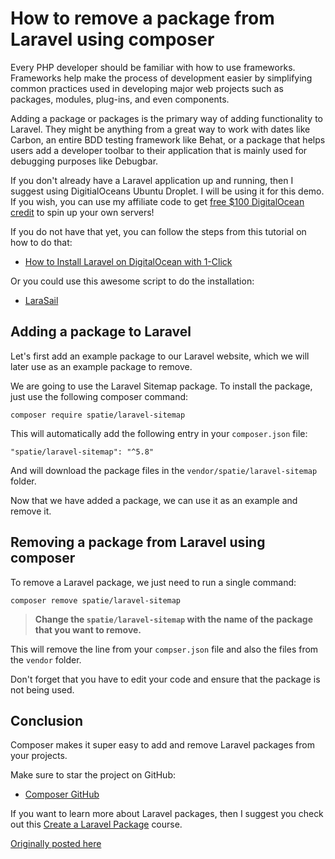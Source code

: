 # How to remove a package from Laravel using composer

Every PHP developer should be familiar with how to use frameworks. Frameworks help make the process of development easier by simplifying common practices used in developing major web projects such as packages, modules, plug-ins, and even components.

Adding a package or packages is the primary way of adding functionality to Laravel. They might be anything from a great way to work with dates like Carbon, an entire BDD testing framework like Behat, or a package that helps users add a developer toolbar to their application that is mainly used for debugging purposes like Debugbar.

If you don't already have a Laravel application up and running, then I suggest using DigitialOceans Ubuntu Droplet. I will be using it for this demo. If you wish, you can use my affiliate code to get [free $100 DigitalOcean credit](https://m.do.co/c/2a9bba940f39) to spin up your own servers!

If you do not have that yet, you can follow the steps from this tutorial on how to do that:

* [How to Install Laravel on DigitalOcean with 1-Click](https://devdojo.com/bobbyiliev/how-to-install-laravel-on-digitalocean-with-1-click)

Or you could use this awesome script to do the installation:

* [LaraSail](https://devdojo.com/episode/laravel-on-digital-ocean-with-larasail)

## Adding a package to Laravel

Let's first add an example package to our Laravel website, which we will later use as an example package to remove.

We are going to use the Laravel Sitemap package. To install the package, just use the following composer command:

```
composer require spatie/laravel-sitemap
```

This will automatically add the following entry in your `composer.json` file:

```
"spatie/laravel-sitemap": "^5.8"
```

And will download the package files in the `vendor/spatie/laravel-sitemap` folder.

Now that we have added a package, we can use it as an example and remove it.

## Removing a package from Laravel using composer

To remove a Laravel package, we just need to run a single command:

```
composer remove spatie/laravel-sitemap
```

> **Change the `spatie/laravel-sitemap` with the name of the package that you want to remove.**

This will remove the line from your `compser.json` file and also the files from the `vendor` folder.

Don't forget that you have to edit your code and ensure that the package is not being used.

## Conclusion

Composer makes it super easy to add and remove Laravel packages from your projects.

Make sure to star the project on GitHub:

* [Composer GitHub](https://github.com/composer/composer)

If you want to learn more about Laravel packages, then I suggest you check out this [Create a Laravel Package](https://devdojo.com/course/create-a-laravel-package) course.

[Originally posted here](https://devdojo.com/bobbyiliev/how-to-remove-a-package-from-laravel-using-composer)